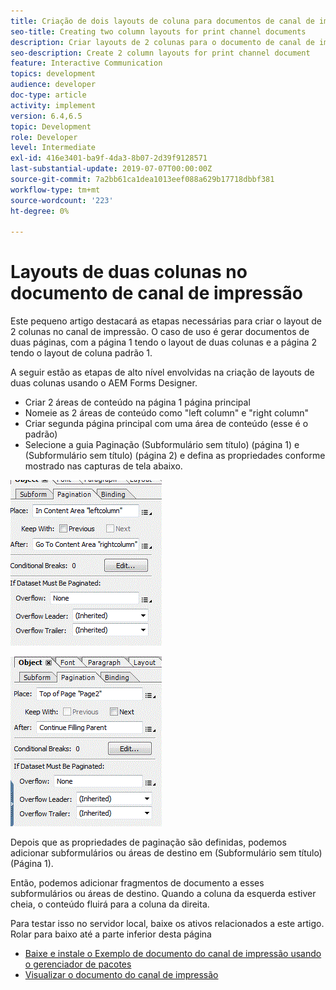 ```yaml
---
title: Criação de dois layouts de coluna para documentos de canal de impressão
seo-title: Creating two column layouts for print channel documents
description: Criar layouts de 2 colunas para o documento de canal de impressão
seo-description: Create 2 column layouts for print channel document
feature: Interactive Communication
topics: development
audience: developer
doc-type: article
activity: implement
version: 6.4,6.5
topic: Development
role: Developer
level: Intermediate
exl-id: 416e3401-ba9f-4da3-8b07-2d39f9128571
last-substantial-update: 2019-07-07T00:00:00Z
source-git-commit: 7a2bb61ca1dea1013eef088a629b17718dbbf381
workflow-type: tm+mt
source-wordcount: '223'
ht-degree: 0%

---
```


# Layouts de duas colunas no documento de canal de impressão

Este pequeno artigo destacará as etapas necessárias para criar o layout de 2 colunas no canal de impressão. O caso de uso é gerar documentos de duas páginas, com a página 1 tendo o layout de duas colunas e a página 2 tendo o layout de coluna padrão 1.

A seguir estão as etapas de alto nível envolvidas na criação de layouts de duas colunas usando o AEM Forms Designer.

* Criar 2 áreas de conteúdo na página 1 página principal
* Nomeie as 2 áreas de conteúdo como &quot;left column&quot; e &quot;right column&quot;
* Criar segunda página principal com uma área de conteúdo (esse é o padrão)
* Selecione a guia Paginação (Subformulário sem título) (página 1) e (Subformulário sem título) (página 2) e defina as propriedades conforme mostrado nas capturas de tela abaixo.

![page1](assets/untitledsubform_paginationproperties.gif)

![page2](assets/untitled_subformpage2.gif)

Depois que as propriedades de paginação são definidas, podemos adicionar subformulários ou áreas de destino em (Subformulário sem título) (Página 1).

Então, podemos adicionar fragmentos de documento a esses subformulários ou áreas de destino. Quando a coluna da esquerda estiver cheia, o conteúdo fluirá para a coluna da direita.

Para testar isso no servidor local, baixe os ativos relacionados a este artigo. Rolar para baixo até a parte inferior desta página

* [Baixe e instale o Exemplo de documento do canal de impressão usando o gerenciador de pacotes](assets/print-channel-with-two-column-layout.zip)
* [Visualizar o documento do canal de impressão](http://localhost:4502/content/dam/formsanddocuments/2columnlayout/jcr:content?channel=print&amp;mode=preview&amp;dataRef=service%3A%2F%2FFnDTestData&amp;wcmmode=disabled)

